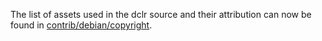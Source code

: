 The list of assets used in the dclr source and their attribution can now be found in [contrib/debian/copyright](../contrib/debian/copyright).
